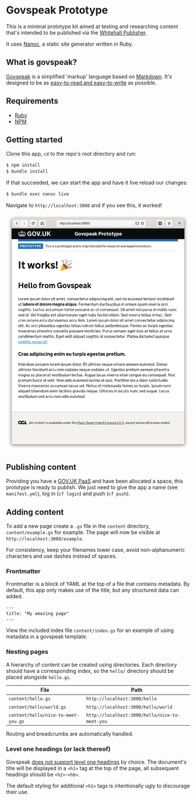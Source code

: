 # Govspeak Prototype

This is a minimal prototype kit aimed at testing and researching content that's
intended to be published via the [Whitehall Publisher](https://www.gov.uk/guidance/how-to-publish-on-gov-uk).

It uses [Nanoc](https://nanoc.ws/), a static site generator written in Ruby.

## What is govspeak?

[Govspeak](https://github.com/alphagov/govspeak) is a simplified 'markup'
language based on [Markdown](https://commonmark.org/). It's designed to be as
[easy-to-read and easy-to-write](https://govspeak-preview.herokuapp.com/guide)
as possible.

## Requirements
- [Ruby](https://www.ruby-lang.org/en/documentation/installation/#homebrew)
- [NPM](https://www.npmjs.com/get-npm)

## Getting started

Clone this app, `cd` to the repo's root directory and run:

``` bash
$ npm install
$ bundle install
```

If that succeeded, we can start the app and have it live reload our changes:

```bash
$ bundle exec nanoc live
```

Navigate to `http://localhost:3000` and if you see this, it worked!

![home page](docs/sample.png)

## Publishing content

Providing you have a  [GOV.UK PaaS](https://www.cloud.service.gov.uk/) and have
been allocated a space, this prototype is ready to publish. We just need to
give the app a name (see `manifest.yml`), log in (`cf login`) and push (`cf
push`).

## Adding content

To add a new page create a `.gs` file in the `content` directory,
`content/example.gs` for example. The page will now be visible at
`http://localhost:3000/example`.

For consistency, keep your filenames lower case, avoid non-alphanumeric characters and use
dashes instead of spaces.

### Frontmatter

Frontmatter is a block of YAML at the top of a file that contains metadata. By
default, this app only makes use of the title, but any structured data can
added.

```
---
title: "My amazing page"
---
```

View the included index file `content/index.gs` for an example of using
metadata in a govspeak template.

### Nesting pages

A hierarchy of content can be created using directories. Each directory should have
a corresponding index, so the `hello/` directory should be placed alongside `hello.gs`.

| File                                | Path                                           |
| ----                                | ----                                           |
| `content/hello.gs`                  | `http://localhost:3000/hello`                  |
| `content/hello/world.gs`            | `http://localhost:3000/hello/world`            |
| `content/hello/nice-to-meet-you.gs` | `http://localhost:3000/hello/nice-to-meet-you` |

Routing and breadcrumbs are automatically handled.

### Level one headings (or lack thereof)

Govspeak [does not support level one
headings](https://govspeak-preview.herokuapp.com/guide#Headings) by choice. The
document's title will be displayed in a `<h1>` tag at the top of the page, all
subsequent headings should be `<h2>`-`<h6>`.

The default styling for additional `<h1>` tags is intentionally ugly to
discourage their use.
